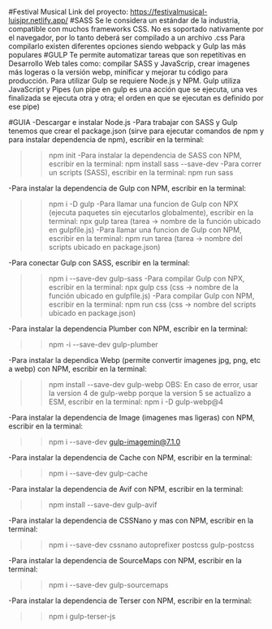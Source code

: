 #Festival Musical
Link del proyecto: https://festivalmusical-luisjpr.netlify.app/
#SASS
Se le considera un estándar de la industria, compatible con muchos frameworks CSS.
No es soportado nativamente por el navegador, por lo tanto deberá ser compilado a un archivo .css
Para compilarlo existen diferentes opciones siendo webpack y Gulp las más populares
#GULP
Te permite automatizar tareas que son repetitivas en Desarrollo Web tales como: compilar SASS y
JavaScrip, crear imagenes más logeras o la versión webp, minificar y mejorar tu código para producción.
Para utilizar Gulp se requiere Node.js y NPM.
Gulp utiliza JavaScript y Pipes (un pipe en gulp es una acción que se ejecuta, una ves finalizada se ejecuta
otra y otra; el orden en que se ejecutan es definido por ese pipe)

#GUIA
-Descargar e instalar Node.js
-Para trabajar con SASS y Gulp tenemos que crear el package.json (sirve para ejecutar comandos de npm y para instalar dependencia de npm), escribir en la terminal:
>>npm init
-Para instalar la dependencia de SASS con NPM, escribir en la terminal:
>>npm install sass --save-dev
-Para correr un scripts (SASS), escribir en la terminal:
>>npm run sass

-Para instalar la dependencia de Gulp con NPM, escribir en la terminal:
>>npm i -D gulp
-Para llamar una funcion de Gulp con NPX (ejecuta paquetes sin ejecutarlos globalmente), escribir en la terminal:
>>npx gulp tarea (tarea -> nombre de la función ubicado en gulpfile.js)
-Para llamar una funcion de Gulp con NPM, escribir en la terminal:
>>npm run tarea (tarea -> nombre del scripts ubicado en package.json)

-Para conectar Gulp con SASS, escribir en la terminal:
>>npm i --save-dev gulp-sass
-Para compilar Gulp con NPX, escribir en la terminal:
>>npx gulp css (css -> nombre de la función ubicado en gulpfile.js)
-Para compilar Gulp con NPM, escribir en la terminal:
>>npm run css (css -> nombre del scripts ubicado en package.json)

-Para instalar la dependencia Plumber con NPM, escribir en la terminal:
>>npm -i --save-dev gulp-plumber

-Para instalar la dependica Webp (permite convertir imagenes jpg, png, etc a webp) con NPM, escribir en la terminal:
>>npm install --save-dev gulp-webp
OBS: En caso de error, usar la version 4 de gulp-webp porque la version 5 se actualizo a ESM, escribir en la terminal:
>>npm i -D gulp-webp@4

-Para instalar la dependencia de Image (imagenes mas ligeras) con NPM, escribir en la terminal:
>>npm i --save-dev gulp-imagemin@7.1.0

-Para instalar la dependencia de Cache con NPM, escribir en la terminal:
>>npm i --save-dev gulp-cache

-Para instalar la dependencia de Avif con NPM, escribir en la terminal:
>>npm install --save-dev gulp-avif

-Para instalar la dependencia de CSSNano y mas con NPM, escribir en la terminal:
>>npm i --save-dev cssnano autoprefixer postcss gulp-postcss

-Para instalar la dependencia de SourceMaps con NPM, escribir en la terminal:
>>npm i --save-dev gulp-sourcemaps

-Para instalar la dependencia de Terser con NPM, escribir en la terminal:
>>npm i gulp-terser-js
